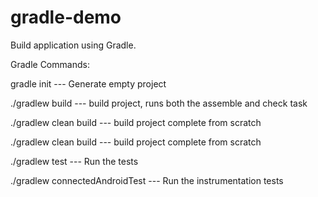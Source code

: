 # gradle-demo
Build application using Gradle.

Gradle Commands:

 gradle init  --- Generate empty project

./gradlew build --- build project, runs both the assemble and check task

./gradlew clean build --- build project complete from scratch

./gradlew clean build --- build project complete from scratch

./gradlew test --- Run the tests

./gradlew connectedAndroidTest --- Run the instrumentation tests